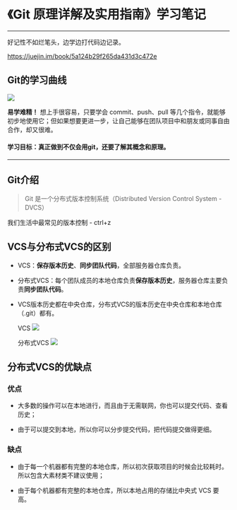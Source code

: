 # 《Git 原理详解及实用指南》学习笔记
---

好记性不如烂笔头，边学边打代码边记录。

https://juejin.im/book/5a124b29f265da431d3c472e

## Git的学习曲线

![](https://user-gold-cdn.xitu.io/2017/10/24/38882ef09a324d15d99b3610fe01809d?imageView2/0/w/1280/h/960/format/webp/ignore-error/1)

**易学难精！**
想上手很容易，只要学会 commit、push、pull 等几个指令，就能够初步地使用它；但如果想要更进一步，让自己能够在团队项目中和朋友或同事自由合作，却又很难。

#### 学习目标：真正做到不仅会用git，还要了解其概念和原理。

---

## Git介绍

> Git 是一个分布式版本控制系统（Distributed Version Control System - DVCS）

我们生活中最常见的版本控制 - ctrl+z

## VCS与分布式VCS的区别

- VCS：**保存版本历史**、**同步团队代码**，全部服务器仓库负责。

- 分布式VCS：每个团队成员的本地仓库负责**保存版本历史**，服务器仓库主要负责**同步团队代码**。

- VCS版本历史都在中央仓库，分布式VCS的版本历史在中央仓库和本地仓库（.git）都有。

  VCS
  ![](https://user-gold-cdn.xitu.io/2017/11/30/1600a9978ea4bec3?imageView2/0/w/1280/h/960/format/webp/ignore-error/1)
  
  分布式VCS
  ![](https://user-gold-cdn.xitu.io/2017/11/30/1600a9a4a20c2e6e?imageView2/0/w/1280/h/960/format/webp/ignore-error/1)

## 分布式VCS的优缺点

### 优点

- 大多数的操作可以在本地进行，而且由于无需联网，你也可以提交代码、查看历史；

- 由于可以提交到本地，所以你可以分步提交代码，把代码提交做得更细。

### 缺点

- 由于每一个机器都有完整的本地仓库，所以初次获取项目的时候会比较耗时。所以包含大素材类不建议使用；

- 由于每个机器都有完整的本地仓库，所以本地占用的存储比中央式 VCS 要高。


